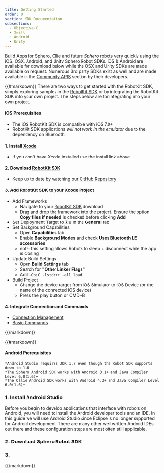```yaml
---
title: Getting Started
order: 0
section: SDK Documentation
subsections:
  - Objective-C
  - Swift
  - Android
  - Unity
---
```


Build Apps for Sphero, Ollie and future *Sphero* robots very quickly using the iOS, OSX, Android, and Unity Sphero Robot SDKs.  iOS & Android are available for download below while the OSX and Unity SDKs are made available on request.  Numerous 3rd party SDKs exist as well and are made available in the [Community APIS](/javascript-sdk) section by their developers.

<!-- todo use include / partial but still allow editing of said include -->

<div class="objective-c swift language-only">

{{#markdown}}
There are two ways to get started with the RobotKit SDK, simply exploring samples in the [RobotKit SDK](https://github.com/orbotix/Sphero-iOS-SDK/zipball/master) or by integrating the RobotKit SDK into your own project.  The steps below are for integrating into your own project.

#### iOS Prerequisites

- The iOS RobotKit SDK is compatible with iOS 7.0+
- RobotKit SDK applications *will not work in the emulator* due to the dependency on Bluetooth

#### 1. Install [Xcode](https://macappsto.re/us/Bk9QD.m)
- If you don't have Xcode installed use the install link above.
 
#### 2. Download [RobotKit SDK](https://github.com/orbotix/Sphero-iOS-SDK/zipball/master)
- Keep up to date by watching our [GitHub Repository](https://github.com/orbotix/Sphero-iOS-SDK)

#### 3. Add RobotKit SDK to your Xcode Project
- Add Frameworks
	- Navigate to your [RobotKit SDK](https://github.com/orbotix/Sphero-iOS-SDK/zipball/master) download
	- Drag and drop the framework into the project. Ensure the option **Copy files if needed** is checked before clicking **Add**
- Set Deployment Target to **7.0** in the **General** tab
- Set Background Capabilities
	- Open **Capabilities** tab
	- Enable **Background Modes** and check **Uses Bluetooth LE accessories** 
	- note: this setting allows Robots to sleep + disconnect while the app is closing
- Update Build Settings
	- Open **Build Settings** tab
	- Search for **"Other Linker Flags"**
	- Add ```-ObjC -lstdc++ -all_load```
- Build Project
	- Change the device target from iOS Simulator to iOS Device (or the name of the connected iOS device)
	- Press the play button or CMD+B


#### 4. Integrate Connection and Commands

- [Connection Management](/sdk-documentation/connection-management)	
- [Basic Commands](/sdk-documentation/basic-commands)

{{/markdown}}
</div>




<div class="java language-only">
{{#markdown}}

#### Android Prerequisites
	*Android Studio requires JDK 1.7 even though the Robot SDK supports down to 1.6
	*The Sphero Android SDK works with Android 3.1+ and Java Compiler Level 6.0(1.6)+
	*The Ollie Android SDK works with Android 4.3+ and Java Compiler Level 6.0(1.6)+

### 1. Install Android Studio
Before you begin to develop applications that interface with robots on Android, you will need to install the Android developer tools and an IDE. In this guide we will use Android Studio since Eclipse is no longer supported for Android development. There are many other well written Android IDEs out there and these configuration steps are most often still applicable.

### 2. Download Sphero Robot SDK

### 3. 	

	
{{/markdown}}
</div>







